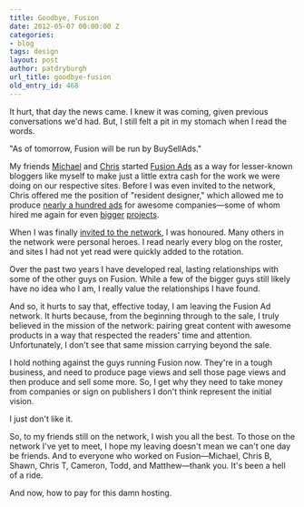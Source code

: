 ```yaml
---
title: Goodbye, Fusion
date: 2012-05-07 00:00:00 Z
categories:
- blog
tags: design
layout: post
author: patdryburgh
url_title: goodbye-fusion
old_entry_id: 468
---
```


It hurt, that day the news came. I knew it was coming, given previous conversations we'd had. But, I still felt a pit in my stomach when I read the words.

"As of tomorrow, Fusion will be run by BuySellAds."

My friends [Michael](http://michaelmistretta.com) and [Chris](http://chrisbowler.com) started [Fusion Ads](http://fusionads.net) as a way for lesser-known bloggers like myself to make just a little extra cash for the work we were doing on our respective sites. Before I was even invited to the network, Chris offered me the position of "resident designer," which allowed me to produce [nearly a hundred ads](http://patdryburgh.com/blog/thirteen-thousand/) for awesome companies—some of whom hired me again for even [bigger](http://fraserspeirs.com) [projects](http://cocoatech.com).

When I was finally [invited to the network](http://patdryburgh.com/blog/hello-fusion/), I was honoured. Many others in the network were personal heroes. I read nearly every blog on the roster, and sites I had not yet read were quickly added to the rotation.

Over the past two years I have developed real, lasting relationships with some of the other guys on Fusion. While a few of the bigger guys still likely have no idea who I am, I really value the relationships I have found.

And so, it hurts to say that, effective today, I am leaving the Fusion Ad network. It hurts because, from the beginning through to the sale, I truly believed in the mission of the network: pairing great content with awesome products in a way that respected the readers' time and attention. Unfortunately, I don't see that same mission carrying beyond the sale.

I hold nothing against the guys running Fusion now. They're in a tough business, and need to produce page views and sell those page views and then produce and sell some more. So, I get why they need to take money from companies or sign on publishers I don't think represent the initial vision.

I just don't like it.

So, to my friends still on the network, I wish you all the best. To those on the network I've yet to meet, I hope my leaving doesn't mean we can't one day be friends. And to everyone who worked on Fusion—Michael, Chris B, Shawn, Chris T, Cameron, Todd, and Matthew—thank you. It's been a hell of a ride.

And now, how to pay for this damn hosting.